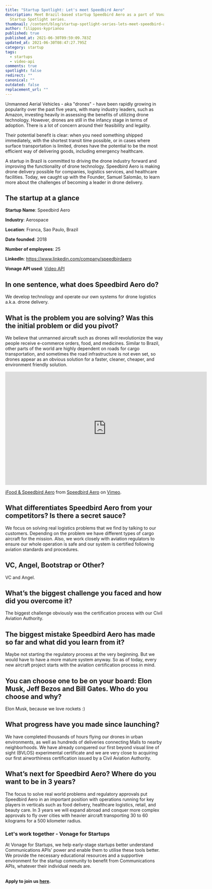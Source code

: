 ```yaml
---
title: "Startup Spotlight: Let's meet Speedbird Aero"
description: Meet Brazil-based startup Speedbird Aero as a part of Vonage
  Startup Spotlight series.
thumbnail: /content/blog/startup-spotlight-series-lets-meet-speedbird-aero/startups_speedbird_1200x600.png
author: filippos-kyprianou
published: true
published_at: 2021-06-30T09:59:09.783Z
updated_at: 2021-06-30T08:47:27.795Z
category: startup
tags:
  - startups
  - video-api
comments: true
spotlight: false
redirect: ""
canonical: ""
outdated: false
replacement_url: ""
---
```

Unmanned Aerial Vehicles - aka "drones" - have been rapidly growing in popularity over the past five years, with many industry leaders, such as Amazon, investing heavily in assessing the benefits of utilizing drone technology. However, drones are still in the infancy stage in terms of adoption. There is a lot of concern around their feasibility and legality.

Their potential benefit is clear: when you need something shipped immediately, with the shortest transit time possible, or in cases where surface transportation is limited, drones have the potential to be the most efficient way of delivering goods, including emergency healthcare.

A startup in Brazil is committed to driving the drone industry forward and improving the functionality of drone technology. Speedbird Aero is making drone delivery possible for companies, logistics services, and healthcare facilities. Today, we caught up with the Founder, Samuel Salomão, to learn more about the challenges of becoming a leader in drone delivery.

## The startup at a glance

**Startup Name**: Speedbird Aero

**Industry**: Aerospace

**Location**: Franca, Sao Paulo, Brazil

**Date founded**: 2018

**Number of employees**: 25

**LinkedIn**: <https://www.linkedin.com/company/speedbirdaero>

**Vonage API used**: [Video API](https://www.vonage.com/communications-apis/video/)

## In one sentence, what does Speedbird Aero do?

We develop technology and operate our own systems for drone logistics a.k.a. drone delivery.

## What is the problem you are solving? Was this the initial problem or did you pivot?

We believe that unmanned aircraft such as drones will revolutionize the way people receive e-commerce orders, food, and medicines. Similar to Brazil, other parts of the world are highly dependent on roads for cargo transportation, and sometimes the road infrastructure is not even set, so drones appear as an obvious solution for a faster, cleaner, cheaper, and environment friendly solution.

<iframe src="https://player.vimeo.com/video/545143428" width="640" height="360" frameborder="0" allow="autoplay; fullscreen; picture-in-picture" allowfullscreen></iframe>
<p><a href="https://vimeo.com/545143428">iFood &amp; Speedbird Aero</a> from <a href="https://vimeo.com/user70103808">Speedbird Aero</a> on <a href="https://vimeo.com">Vimeo</a>.</p>

## What differentiates Speedbird Aero from your competitors? Is there a secret sauce?

We focus on solving real logistics problems that we find by talking to our customers. Depending on the problem we have different types of cargo aircraft for the mission. Also, we work closely with aviation regulators to ensure our whole operation is safe and our system is certified following aviation standards and procedures.

## VC, Angel, Bootstrap or Other?

VC and Angel.

## What’s the biggest challenge you faced and how did you overcome it?

The biggest challenge obviously was the certification process with our Civil Aviation Authority.

## The biggest mistake Speedbird Aero has made so far and what did you learn from it?

Maybe not starting the regulatory process at the very beginning. But we would have to have a more mature system anyway. So as of today, every new aircraft project starts with the aviation certification process in mind.

## You can choose one to be on your board: Elon Musk, Jeff Bezos and Bill Gates. Who do you choose and why? 

Elon Musk, because we love rockets :)

## What progress have you made since launching? 

We have completed thousands of hours flying our drones in urban environments, as well as hundreds of deliveries connecting Malls to nearby neighborhoods. We have already conquered our first beyond visual line of sight (BVLOS) experimental certificate and we are very close to acquiring our first airworthiness certification issued by a Civil Aviation Authority.

## What’s next for Speedbird Aero? Where do you want to be in 3 years?

The focus to solve real world problems and regulatory approvals put Speedbird Aero in an important position with operations running for key players in verticals such as food delivery, healthcare logistics, retail, and beauty care. In 3 years we will expand abroad and conquer more complex approvals to fly over cities with heavier aircraft transporting 30 to 60 kilograms for a 500 kilometer radius.

### Let's work together - Vonage for Startups

At Vonage for Startups, we help early-stage startups better understand Communications APIs' power and enable them to utilise these tools better. We provide the necessary educational resources and a supportive environment for the startup community to benefit from Communications APIs, whatever their individual needs are.

**\
Apply to join us [here](https://vonage.dev/3d093hA).**